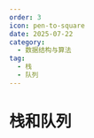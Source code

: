 ```yaml
---
order: 3
icon: pen-to-square
date: 2025-07-22
category:
  - 数据结构与算法
tag:
  - 栈
  - 队列
---
```


# 栈和队列



